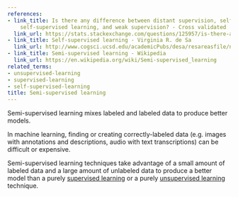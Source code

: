 ```yaml
---
references:
- link_title: Is there any difference between distant supervision, self-training,
    self-supervised learning, and weak supervision? - Cross validated
  link_url: https://stats.stackexchange.com/questions/125957/is-there-any-difference-between-distant-supervision-self-training-self-supervi
- link_title: Self-supervised learning - Virginia R. de Sa
  link_url: http://www.cogsci.ucsd.edu/academicPubs/desa/resareasfile/node3.html
- link_title: Semi-supervised learning - Wikipedia
  link_url: https://en.wikipedia.org/wiki/Semi-supervised_learning
related_terms:
- unsupervised-learning
- supervised-learning
- self-supervised-learning
title: Semi-supervised learning
---
```

Semi-supervised learning mixes labeled and labeled data
to produce better models.

In machine learning, finding or creating correctly-labeled data
(e.g. images with annotations and descriptions, audio
with text transcriptions) can be difficult or expensive.

Semi-supervised learning techniques take advantage
of a small amount of labeled data and a large amount
of unlabeled data to produce a better model than
a purely [supervised learning](/terms/supervised-learning/)
or a purely [unsupervised learning](/terms/unsupervised-learning/)
technique.